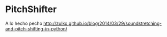 # PitchShifter
A lo hecho pecho http://zulko.github.io/blog/2014/03/29/soundstretching-and-pitch-shifting-in-python/